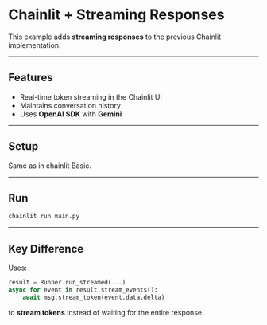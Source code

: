 # Chainlit + Streaming Responses

This example adds **streaming responses** to the previous Chainlit implementation.

---

## Features
- Real-time token streaming in the Chainlit UI
- Maintains conversation history
- Uses **OpenAI SDK** with **Gemini**

---

## Setup
Same as in chainlit Basic.

---

## Run
```bash
chainlit run main.py
```

---

## Key Difference
Uses:
```python
result = Runner.run_streamed(...)
async for event in result.stream_events():
    await msg.stream_token(event.data.delta)
```
to **stream tokens** instead of waiting for the entire response.
